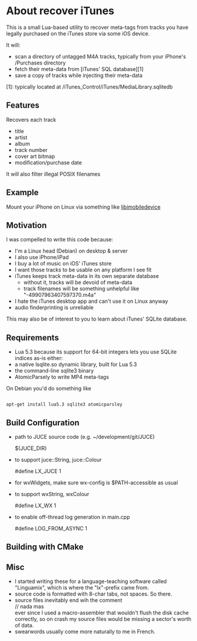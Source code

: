 # About recover iTunes

This is a small Lua-based utility to recover meta-tags from tracks you have legally purchased on the iTunes store via some iOS device.

It will:

* scan a directory of untagged M4A tracks, typically from your iPhone's /Purchases directory
* fetch their meta-data from [iTunes' SQL database][1]
* save a copy of tracks while injecting their meta-data

[1]: typically located at /iTunes_Control/iTunes/MediaLibrary.sqlitedb


## Features

Recovers each track

* title
* artist
* album
* track number
* cover art bitmap
* modification/purchase date

It will also filter illegal POSIX filenames


## Example

Mount your iPhone on Linux via something like [libimobiledevice](http://www.libimobiledevice.org)





## Motivation

I was compelled to write this code because:

* I'm a Linux head (Debian) on desktop & server
* I also use iPhone/iPad
* I buy a lot of music on iOS' iTunes store
* I want those tracks to be usable on any platform I see fit
* iTunes keeps track meta-data in its own separate database
  * without it, tracks will be devoid of meta-data
  * track filenames will be something unhelpful like "-49907963407597370.m4a"
* I hate the iTunes desktop app and can't use it on Linux anyway
* audio finderprinting is unreliable

This may also be of interest to you to learn about iTunes' SQLite database.


## Requirements

* Lua 5.3 because its support for 64-bit integers lets you use SQLite indices as-is
either:
* a native lsqlite.so dynamic library, built for Lua 5.3
* the command-line sqlite3 binary
* AtomicParsely to write MP4 meta-tags

On Debian you'd do something like

```shell

apt-get install lua5.3 sqlite3 atomicparsley
```


## Build Configuration

* path to JUCE source code (e.g. ~/development/git/JUCE)  

    $(JUCE_DIR)

* to support juce::String, juce::Colour  

    \#define LX_JUCE 1

* for wxWidgets, make sure wx-config is $PATH-accessible as usual

* to support wxString, wxColour  

    \#define LX_WX 1

* to enable off-thread log generation in main.cpp

    \#define LOG_FROM_ASYNC 1


## Building with CMake


## Misc

* I started writing these for a language-teaching software called "Linguamix", which is where the "lx"-prefix came from.
* source code is formatted with 8-char tabs, not spaces. So there.
* source files inevitably end wih the comment  
    // nada mas  
  ever since I used a macro-assembler that wouldn't flush the disk cache correctly, so on crash my source files would be missing a sector's worth of data.
* swearwords usually come more naturally to me in French.
